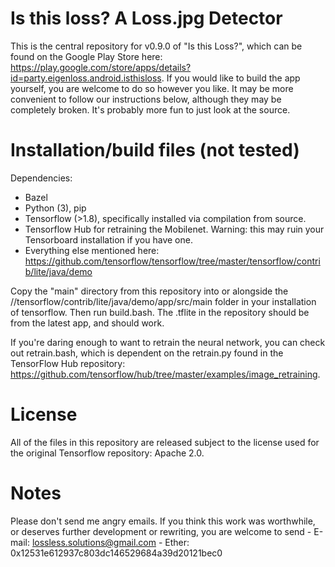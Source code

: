# Is this loss? A Loss.jpg Detector

This is the central repository for v0.9.0 of "Is this Loss?", which can be found on the Google Play Store here: https://play.google.com/store/apps/details?id=party.eigenloss.android.isthisloss. If you would like to build the app yourself, you are welcome to do so however you like. It may be more convenient to follow our instructions below, although they may be completely broken. It's probably more fun to just look at the source.

# Installation/build files (not tested)

Dependencies:
- Bazel
- Python (3), pip
- Tensorflow (>1.8), specifically installed via compilation from source.
- Tensorflow Hub for retraining the Mobilenet. Warning: this may ruin your Tensorboard installation if you have one.
- Everything else mentioned here: https://github.com/tensorflow/tensorflow/tree/master/tensorflow/contrib/lite/java/demo

Copy the "main" directory from this repository into or alongside the //tensorflow/contrib/lite/java/demo/app/src/main folder in your installation of tensorflow. Then run build.bash. The .tflite in the repository should be from the latest app, and should work.

If you're daring enough to want to retrain the neural network, you can check out retrain.bash, which is dependent on the retrain.py found in the TensorFlow Hub repository: https://github.com/tensorflow/hub/tree/master/examples/image_retraining. 

# License
All of the files in this repository are released subject to the license used for the original Tensorflow repository: Apache 2.0. 

# Notes
Please don't send me angry emails. If you think this work was worthwhile, or deserves further development or rewriting, you are welcome to send
	- E-mail: lossless.solutions@gmail.com
	- Ether: 0x12531e612937c803dc146529684a39d20121bec0
